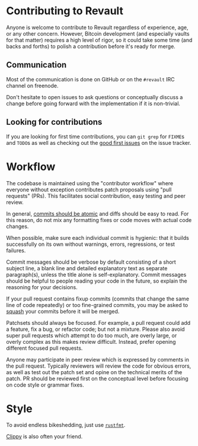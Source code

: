 # Contributing to Revault

Anyone is welcome to contribute to Revault regardless of experience, age, or any other
concern. However, Bitcoin development (and especially vaults for that matter) requires a
high level of rigor, so it could take some time (and backs and forths) to polish a
contribution before it's ready for merge.


## Communication

Most of the communication is done on GitHub or on the `#revault` IRC channel on freenode.

Don't hesitate to open issues to ask questions or conceptually discuss a change
before going forward with the implementation if it is non-trivial.


## Looking for contributions

If you are looking for first time contributions, you can `git grep` for `FIXME`s and `TODO`s
as well as checking out the [good first issues](https://github.com/revault/revaultd/issues?q=is%3Aissue+is%3Aopen+label%3A%22good+first+issue%22)
on the issue tracker.


# Workflow

The codebase is maintained using the "contributor workflow" where everyone
without exception contributes patch proposals using "pull requests" (PRs). This
facilitates social contribution, easy testing and peer review.

In general, [commits should be atomic](https://en.wikipedia.org/wiki/Atomic_commit#Atomic_commit_convention)
and diffs should be easy to read. For this reason, do not mix any formatting
fixes or code moves with actual code changes.

When possible, make sure each individual commit is hygienic: that it builds successfully
on its own without warnings, errors, regressions, or test failures.

Commit messages should be verbose by default consisting of a short subject line,
a blank line and detailed explanatory text as separate paragraph(s), unless the
title alone is self-explanatory. Commit messages should be helpful to people
reading your code in the future, so explain the reasoning for your decisions.

If your pull request contains fixup commits (commits that change the same line of code repeatedly) or too fine-grained
commits, you may be asked to [squash](https://git-scm.com/docs/git-rebase#_interactive_mode) your commits
before it will be merged.

Patchsets should always be focused. For example, a pull request could add a
feature, fix a bug, or refactor code; but not a mixture. Please also avoid super
pull requests which attempt to do too much, are overly large, or overly complex
as this makes review difficult. Instead, prefer opening different focused pull requests.

Anyone may participate in peer review which is expressed by comments in the pull
request. Typically reviewers will review the code for obvious errors, as well as
test out the patch set and opine on the technical merits of the patch. PR should
be reviewed first on the conceptual level before focusing on code style or grammar
fixes.


# Style

To avoid endless bikeshedding, just use [`rustfmt`](https://github.com/rust-lang/rustfmt).

[Clippy](https://github.com/rust-lang/rust-clippy) is also often your friend.
